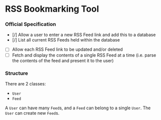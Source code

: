 # RSS Bookmarking Tool

### Official Specification

- [/] Allow a user to enter a new RSS Feed link and add this to a database
- [/] List all current RSS Feeds held within the database
- [ ] Allow each RSS Feed link to be updated and/or deleted
- [ ] Fetch and display the contents of a single RSS Feed at a time (i.e. parse the contents of the
feed and present it to the user)

### Structure

There are 2 classes:

- `User`
- `Feed`

A `User` can have many `Feed`s, and a `Feed` can belong to a single `User`.
The `User` can create new `Feed`s.
